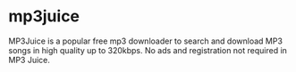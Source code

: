 # mp3juice
MP3Juice is a popular free mp3 downloader to search and download MP3 songs in high quality up to 320kbps. No ads and registration not required in MP3 Juice.
